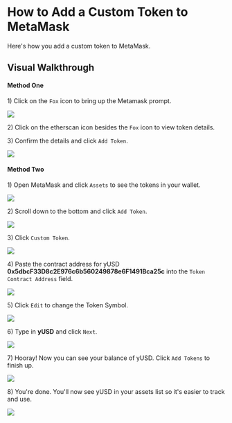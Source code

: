 # How to Add a Custom Token to MetaMask

Here's how you add a custom token to MetaMask.

## Visual Walkthrough

#### Method One
1\) Click on the `Fox` icon to bring up the Metamask prompt.

![](https://i.imgur.com/R4K0STZ.png)

2\) Click on the etherscan icon besides the `Fox` icon to view token details. 

3\) Confirm the details and click `Add Token`.

![](https://i.imgur.com/W0MsHOP.png)

#### Method Two
1\) Open MetaMask and click `Assets` to see the tokens in your wallet.

![](https://i.imgur.com/N34iMar.png)

2\) Scroll down to the bottom and click `Add Token`.

![](https://i.imgur.com/hRd2MD7.png)

3\) Click `Custom Token`.

![](https://i.imgur.com/rGbV1eT.png)

4\) Paste the contract address for yUSD **0x5dbcF33D8c2E976c6b560249878e6F1491Bca25c** into the `Token Contract Address` field.

![](https://i.imgur.com/6H2JhRN.png)

5\) Click `Edit` to change the Token Symbol.

![](https://i.imgur.com/E12XN8x.png)

6\) Type in **yUSD** and click `Next`.

![](https://i.imgur.com/kNkrqj3.png)

7\) Hooray! Now you can see your balance of yUSD. Click `Add Tokens` to finish up.

![](https://i.imgur.com/gkt6KME.png)

8\) You're done. You'll now see yUSD in your assets list so it's easier to track and use.

![](https://i.imgur.com/ZgtftOw.png)
